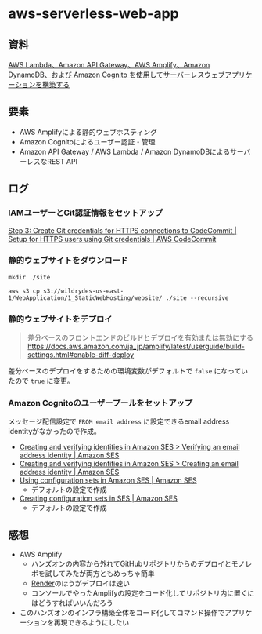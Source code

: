 # aws-serverless-web-app

## 資料

[AWS Lambda、Amazon API Gateway、AWS Amplify、Amazon DynamoDB、および Amazon Cognito を使用してサーバーレスウェブアプリケーションを構築する](https://aws.amazon.com/jp/getting-started/hands-on/build-serverless-web-app-lambda-apigateway-s3-dynamodb-cognito/)

## 要素

- AWS Amplifyによる静的ウェブホスティング
- Amazon Cognitoによるユーザー認証・管理
- Amazon API Gateway / AWS Lambda / Amazon DynamoDBによるサーバーレスなREST API

## ログ

### IAMユーザーとGit認証情報をセットアップ

[Step 3: Create Git credentials for HTTPS connections to CodeCommit | Setup for HTTPS users using Git credentials | AWS CodeCommit](https://docs.aws.amazon.com/codecommit/latest/userguide/setting-up-gc.html#setting-up-gc-iam)

### 静的ウェブサイトをダウンロード

```shell
mkdir ./site
```

```shell
aws s3 cp s3://wildrydes-us-east-1/WebApplication/1_StaticWebHosting/website/ ./site --recursive
```

### 静的ウェブサイトをデプロイ

> 差分ベースのフロントエンドのビルドとデプロイを有効または無効にする
> https://docs.aws.amazon.com/ja_jp/amplify/latest/userguide/build-settings.html#enable-diff-deploy

差分ベースのデプロイをするための環境変数がデフォルトで `false` になっていたので `true` に変更。

### Amazon Cognitoのユーザープールをセットアップ

メッセージ配信設定で `FROM email address` に設定できるemail address identityがなかったので作成。

- [Creating and verifying identities in Amazon SES > Verifying an email address identity | Amazon SES](https://docs.aws.amazon.com/ses/latest/dg/creating-identities.html#just-verify-email-proc)
- [Creating and verifying identities in Amazon SES > Creating an email address identity | Amazon SES](https://docs.aws.amazon.com/ses/latest/dg/creating-identities.html#verify-email-addresses-procedure)
- [Using configuration sets in Amazon SES | Amazon SES](https://docs.aws.amazon.com/ses/latest/dg/using-configuration-sets.html)
  - デフォルトの設定で作成
- [Creating configuration sets in SES | Amazon SES](https://docs.aws.amazon.com/ses/latest/dg/creating-configuration-sets.html)
  - デフォルトの設定で作成

## 感想

- AWS Amplify
  - ハンズオンの内容から外れてGitHubリポジトリからのデプロイとモノレポを試してみたが両方ともめっちゃ簡単
  - [Render](https://render.com/)のほうがデプロイは速い
  - コンソールでやったAmplifyの設定をコード化してリポジトリ内に置くにはどうすればいいんだろう
- このハンズオンのインフラ構築全体をコード化してコマンド操作でアプリケーションを再現できるようにしたい
